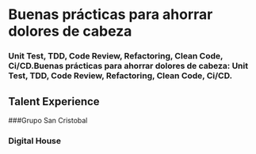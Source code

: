 # Buenas prácticas para ahorrar dolores de cabeza
### Unit Test, TDD, Code Review, Refactoring, Clean Code, Ci/CD.Buenas prácticas para ahorrar dolores de cabeza: Unit Test, TDD, Code Review, Refactoring, Clean Code, Ci/CD.
## Talent Experience 
###Grupo San Cristobal 
### Digital House
